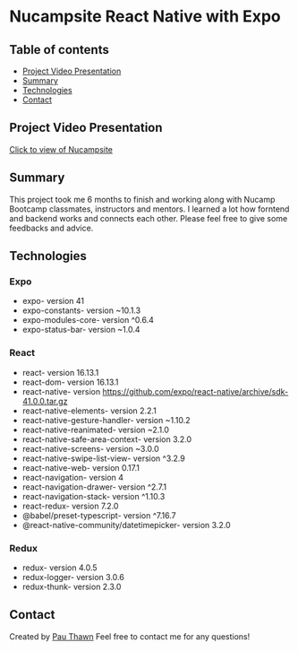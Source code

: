 # Nucampsite React Native with Expo

## Table of contents
* [Project Video Presentation](#project-video-presentation)
* [Summary](#summary)
* [Technologies](#technologies)
* [Contact](#contact) 



## Project Video Presentation
[Click to view of Nucampsite](https://www.youtube.com/watch?v=eHGo_DfOhgg)


## Summary
This project took me 6 months to finish and working along with Nucamp Bootcamp classmates, instructors and mentors. I learned a lot how forntend and backend works and connects each other. Please feel free to give some feedbacks and advice.


## Technologies

### Expo
* expo- version 41
* expo-constants- version ~10.1.3
* expo-modules-core- version ^0.6.4
* expo-status-bar- version ~1.0.4

### React
* react- version 16.13.1
* react-dom- version 16.13.1
* react-native- version https://github.com/expo/react-native/archive/sdk-41.0.0.tar.gz
* react-native-elements- version 2.2.1
* react-native-gesture-handler- version ~1.10.2
* react-native-reanimated- version ~2.1.0
* react-native-safe-area-context- version 3.2.0
* react-native-screens- version ~3.0.0
* react-native-swipe-list-view- version ^3.2.9
* react-native-web- version 0.17.1
* react-navigation- version 4
* react-navigation-drawer- version ^2.7.1
* react-navigation-stack- version ^1.10.3
* react-redux- version 7.2.0
* @babel/preset-typescript- version ^7.16.7
* @react-native-community/datetimepicker- version 3.2.0

### Redux
* redux- version 4.0.5
* redux-logger- version 3.0.6
* redux-thunk- version 2.3.0 


## Contact
Created by [Pau Thawn](https://www.linkedin.com/in/pau-thawn) 
Feel free to contact me for any questions! 

